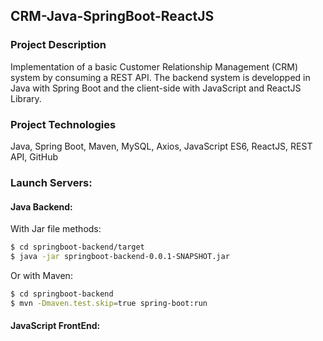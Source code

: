 ## CRM-Java-SpringBoot-ReactJS

### Project Description

Implementation of a basic Customer Relationship Management (CRM) system by consuming a REST API.
The backend system is developped in Java with Spring Boot and the client-side with JavaScript and ReactJS Library.

### Project Technologies

Java, Spring Boot, Maven, MySQL, Axios, JavaScript ES6, ReactJS, REST API, GitHub

### Launch Servers:

#### Java Backend:

With Jar file methods:

```bash
$ cd springboot-backend/target
$ java -jar springboot-backend-0.0.1-SNAPSHOT.jar
```

Or with Maven:

```bash
$ cd springboot-backend
$ mvn -Dmaven.test.skip=true spring-boot:run
```

#### JavaScript FrontEnd:

